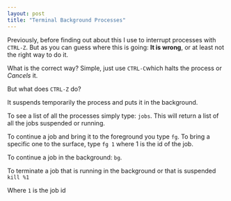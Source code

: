 ```yaml
---
layout: post
title: "Terminal Background Processes"
---
```


Previously, before finding out about this I use to interrupt processes with `CTRL-Z`. But as you can guess where this is going: **It is wrong**, or at least not the right way to do it. 

What is the correct way? Simple, just use `CTRL-C`which halts the process or *Cancels* it.

But what does `CTRL-Z` do?

It suspends temporarily the process and puts it in the background.

To see a list of all the processes simply type: `jobs`. This will return a list of all the jobs suspended or running.

To continue a job and bring it to the foreground you type `fg`. To bring a specific one to the surface, type `fg 1` where 1 is the id of the job.

To continue a job in the background: `bg`.

To terminate a job that is running in the background or that is suspended
`kill %1`

Where `1` is the job id
